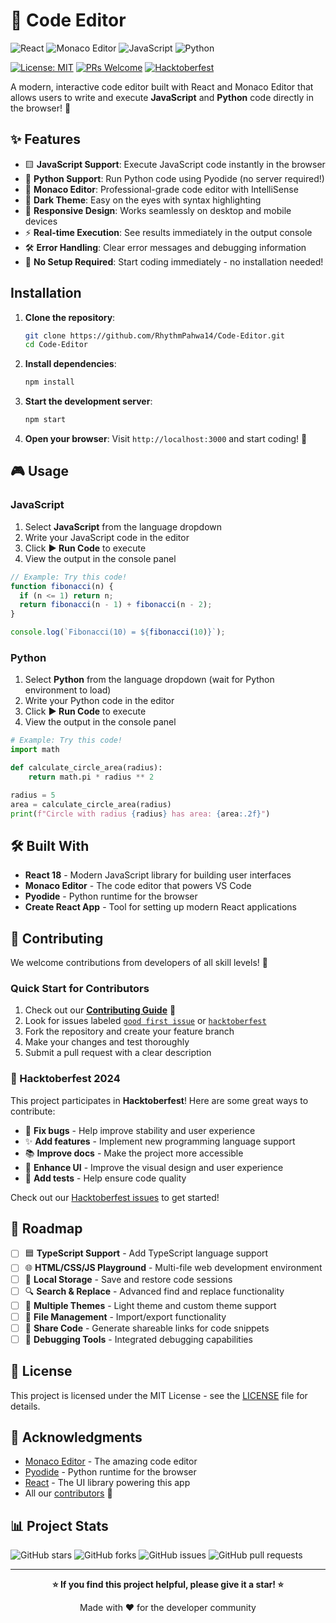 # 🚀 Code Editor

![React](https://img.shields.io/badge/React-18.3.1-61DAFB?style=for-the-badge&logo=react&logoColor=white)
![Monaco Editor](https://img.shields.io/badge/Monaco_Editor-0.52.0-007ACC?style=for-the-badge&logo=visual-studio-code&logoColor=white)
![JavaScript](https://img.shields.io/badge/JavaScript-ES6+-F7DF1E?style=for-the-badge&logo=javascript&logoColor=black)
![Python](https://img.shields.io/badge/Python-Pyodide-3776AB?style=for-the-badge&logo=python&logoColor=white)

[![License: MIT](https://img.shields.io/badge/License-MIT-yellow.svg)](https://opensource.org/licenses/MIT)
[![PRs Welcome](https://img.shields.io/badge/PRs-welcome-brightgreen.svg)](CONTRIBUTING.md)
[![Hacktoberfest](https://img.shields.io/badge/Hacktoberfest-2024-ff6b35?style=flat&logo=github)](https://hacktoberfest.com)

A modern, interactive code editor built with React and Monaco Editor that allows users to write and execute **JavaScript** and **Python** code directly in the browser! 🎯

## ✨ Features

- 🟨 **JavaScript Support**: Execute JavaScript code instantly in the browser
- 🐍 **Python Support**: Run Python code using Pyodide (no server required!)
- 🎨 **Monaco Editor**: Professional-grade code editor with IntelliSense
- 🌙 **Dark Theme**: Easy on the eyes with syntax highlighting
- 📱 **Responsive Design**: Works seamlessly on desktop and mobile devices
- ⚡ **Real-time Execution**: See results immediately in the output console
- 🛠️ **Error Handling**: Clear error messages and debugging information
- 🚀 **No Setup Required**: Start coding immediately - no installation needed!

## Installation

1. **Clone the repository**:

   ```bash
   git clone https://github.com/RhythmPahwa14/Code-Editor.git
   cd Code-Editor
   ```

2. **Install dependencies**:
   ```bash
   npm install
   ```

3. **Start the development server**:
   ```bash
   npm start
   ```

4. **Open your browser**:
   Visit `http://localhost:3000` and start coding! 🎉

## 🎮 Usage

### JavaScript
1. Select **JavaScript** from the language dropdown
2. Write your JavaScript code in the editor
3. Click **▶️ Run Code** to execute
4. View the output in the console panel

```javascript
// Example: Try this code!
function fibonacci(n) {
  if (n <= 1) return n;
  return fibonacci(n - 1) + fibonacci(n - 2);
}

console.log(`Fibonacci(10) = ${fibonacci(10)}`);
```

### Python  
1. Select **Python** from the language dropdown (wait for Python environment to load)
2. Write your Python code in the editor
3. Click **▶️ Run Code** to execute
4. View the output in the console panel

```python
# Example: Try this code!
import math

def calculate_circle_area(radius):
    return math.pi * radius ** 2

radius = 5
area = calculate_circle_area(radius)
print(f"Circle with radius {radius} has area: {area:.2f}")
```

## 🛠️ Built With

- **React 18** - Modern JavaScript library for building user interfaces
- **Monaco Editor** - The code editor that powers VS Code
- **Pyodide** - Python runtime for the browser
- **Create React App** - Tool for setting up modern React applications

## 🤝 Contributing

We welcome contributions from developers of all skill levels! 🌟

### Quick Start for Contributors

1. Check out our [**Contributing Guide**](CONTRIBUTING.md) 📖
2. Look for issues labeled [`good first issue`](https://github.com/RhythmPahwa14/Code-Editor/labels/good%20first%20issue) or [`hacktoberfest`](https://github.com/RhythmPahwa14/Code-Editor/labels/hacktoberfest)  
3. Fork the repository and create your feature branch
4. Make your changes and test thoroughly
5. Submit a pull request with a clear description

### 🎃 Hacktoberfest 2024

This project participates in **Hacktoberfest**! Here are some great ways to contribute:

- 🐛 **Fix bugs** - Help improve stability and user experience
- ✨ **Add features** - Implement new programming language support
- 📚 **Improve docs** - Make the project more accessible
- 🎨 **Enhance UI** - Improve the visual design and user experience
- 🧪 **Add tests** - Help ensure code quality

Check out our [Hacktoberfest issues](https://github.com/RhythmPahwa14/Code-Editor/labels/hacktoberfest) to get started!

## 🚀 Roadmap

- [ ] 🟦 **TypeScript Support** - Add TypeScript language support
- [ ] 🌐 **HTML/CSS/JS Playground** - Multi-file web development environment  
- [ ] 💾 **Local Storage** - Save and restore code sessions
- [ ] 🔍 **Search & Replace** - Advanced find and replace functionality
- [ ] 🎨 **Multiple Themes** - Light theme and custom theme support
- [ ] 📁 **File Management** - Import/export functionality
- [ ] 🔗 **Share Code** - Generate shareable links for code snippets
- [ ] 🐛 **Debugging Tools** - Integrated debugging capabilities

## 📜 License

This project is licensed under the MIT License - see the [LICENSE](LICENSE) file for details.

## 🙏 Acknowledgments

- [Monaco Editor](https://microsoft.github.io/monaco-editor/) - The amazing code editor
- [Pyodide](https://pyodide.org/) - Python runtime for the browser
- [React](https://reactjs.org/) - The UI library powering this app
- All our [contributors](https://github.com/RhythmPahwa14/Code-Editor/graphs/contributors) 🌟

## 📊 Project Stats

![GitHub stars](https://img.shields.io/github/stars/RhythmPahwa14/Code-Editor?style=social)
![GitHub forks](https://img.shields.io/github/forks/RhythmPahwa14/Code-Editor?style=social)
![GitHub issues](https://img.shields.io/github/issues/RhythmPahwa14/Code-Editor)
![GitHub pull requests](https://img.shields.io/github/issues-pr/RhythmPahwa14/Code-Editor)

---

<div align="center">

**⭐ If you find this project helpful, please give it a star! ⭐**

Made with ❤️ for the developer community

</div>
